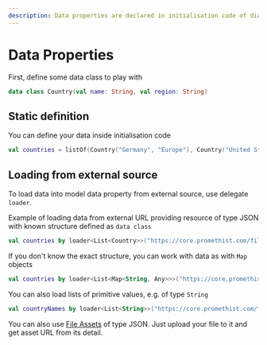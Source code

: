 ```yaml
---
description: Data properties are declared in initialisation code of dialogue model.
---
```


# Data Properties

First, define some data class to play with

```kotlin
data class Country(val name: String, val region: String)
```

## Static definition

You can define your data inside initialisation code

```kotlin
val countries = listOf(Country("Germany", "Europe"), Country("United States", "North America"))
```

## Loading from external source

To load data into model data property from external source, use delegate `loader`.

Example of loading data from external URL providing resource of type JSON with known structure defined as `data class`

```kotlin
val countries by loader<List<Country>>("https://core.promethist.com/file/assets/data/CountryByRegionList.json")
```

If you don't know the exact structure, you can work with data as with `Map` objects

```kotlin
val countries by loader<List<Map<String, Any>>>("https://core.promethist.com/file/assets/data/CountryByRegionList.json")
```

You can also load lists of primitive values, e.g. of type `String`

```kotlin
val countryNames by loader<List<String>>("https://core.promethist.com/file/assets/data/countries.json")
```

You can also use [File Assets](../../app/space/design/file-assets.md) of type JSON. Just upload your file to it and get asset URL from its detail.

